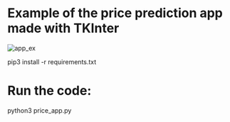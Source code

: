 # Example of the price prediction app made with TKInter
![app_ex](https://github.com/olgavasilivna/Basic-House-Price-Prediction-App/assets/71437824/d563575f-ba56-421f-88e9-abf2ab196631)

pip3 install -r requirements.txt

# Run the code: 
python3 price_app.py
